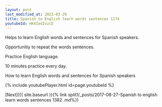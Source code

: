 ```yaml
---
layout: post
last_modified_at: 2021-03-29
title: Spanish to English learn words sentences 1174 
youtubeId: HK4IedIvzcE
---
```

 
 
Helps to learn English words and sentences for Spanish speakers.

Opportunitiy to repeat the words sentences. 

Practice English language. 
 
10 minutes practice every day. 
 
How to learn English words and sentences for Spanish speakers 
 
{% include youtubePlayer.html id=page.youtubeId %}
 
 
[Next]({{ site.baseurl }}{% link  split1/_posts/2017-08-27-Spanish to english learn words sentences 1382 .md%})
 
